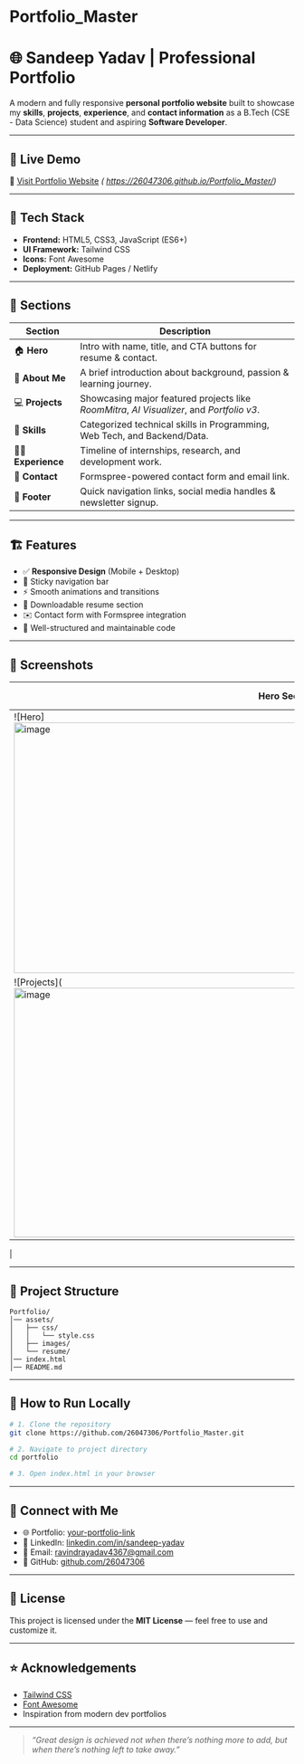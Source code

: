 # Portfolio_Master
# 🌐 Sandeep Yadav | Professional Portfolio

A modern and fully responsive **personal portfolio website** built to showcase my **skills**, **projects**, **experience**, and **contact information** as a B.Tech (CSE - Data Science) student and aspiring **Software Developer**.




---

## 🚀 Live Demo
🔗 [Visit Portfolio Website](#) *( https://26047306.github.io/Portfolio_Master/)*

---

## 🧰 Tech Stack
- **Frontend:** HTML5, CSS3, JavaScript (ES6+)
- **UI Framework:** Tailwind CSS
- **Icons:** Font Awesome
- **Deployment:** GitHub Pages / Netlify

---

## 🧭 Sections

| Section         | Description                                                                                   |
|------------------|-----------------------------------------------------------------------------------------------|
| 🏠 **Hero**       | Intro with name, title, and CTA buttons for resume & contact.                                 |
| 🙋 **About Me**   | A brief introduction about background, passion & learning journey.                            |
| 💻 **Projects**   | Showcasing major featured projects like *RoomMitra*, *AI Visualizer*, and *Portfolio v3*.    |
| 🧠 **Skills**     | Categorized technical skills in Programming, Web Tech, and Backend/Data.                       |
| 🧑‍💼 **Experience**| Timeline of internships, research, and development work.                                      |
| 📩 **Contact**    | Formspree-powered contact form and email link.                                               |
| 🦶 **Footer**     | Quick navigation links, social media handles & newsletter signup.                             |

---

## 🏗️ Features
- ✅ **Responsive Design** (Mobile + Desktop)
- 🌙 Sticky navigation bar
- ⚡ Smooth animations and transitions
- 📜 Downloadable resume section
- ✉️ Contact form with Formspree integration
- 🧭 Well-structured and maintainable code

---

## 📸 Screenshots

| Hero Section | Projects Grid |
|--------------|---------------|
| ![Hero]<img width="959" height="443" alt="image" src="https://github.com/user-attachments/assets/1602fb88-b965-48d9-a5c1-4a6f67998980" />
 | ![Projects](<img width="959" height="441" alt="image" src="https://github.com/user-attachments/assets/e05ee6cf-0a0e-45d8-bb0b-d9799dd69f5b" />
 |

---

## 📂 Project Structure
```
Portfolio/
│── assets/
│   ├── css/
│   │   └── style.css
│   ├── images/
│   └── resume/
│── index.html
│── README.md
```

---

## 🧪 How to Run Locally
```bash
# 1. Clone the repository
git clone https://github.com/26047306/Portfolio_Master.git

# 2. Navigate to project directory
cd portfolio

# 3. Open index.html in your browser
```

---

## 🔗 Connect with Me
- 🌐 Portfolio: [your-portfolio-link](#)
- 💼 LinkedIn: [linkedin.com/in/sandeep-yadav](https://linkedin.com/in/sandeep-yadav)
- 📧 Email: [ravindrayadav4367@gmail.com](mailto:ravindrayadav4367@gmail.com)
- 🐙 GitHub: [github.com/26047306](https://github.com/26047306)

---

## 📜 License
This project is licensed under the **MIT License** — feel free to use and customize it.

---

## ⭐ Acknowledgements
- [Tailwind CSS](https://tailwindcss.com/)
- [Font Awesome](https://fontawesome.com/)
- Inspiration from modern dev portfolios

---

> *“Great design is achieved not when there’s nothing more to add, but when there’s nothing left to take away.”*
